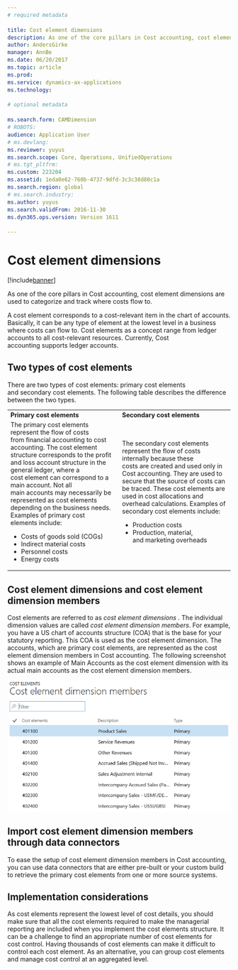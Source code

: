 ```yaml
---
# required metadata

title: Cost element dimensions
description: As one of the core pillars in Cost accounting, cost element dimensions are used to categorize and track where costs flow to. 
author: AndersGirke
manager: AnnBe
ms.date: 06/20/2017
ms.topic: article
ms.prod: 
ms.service: dynamics-ax-applications
ms.technology: 

# optional metadata

ms.search.form: CAMDimension
# ROBOTS: 
audience: Application User
# ms.devlang: 
ms.reviewer: yuyus
ms.search.scope: Core, Operations, UnifiedOperations
# ms.tgt_pltfrm: 
ms.custom: 223204
ms.assetid: 1eda0e62-760b-4737-9dfd-3c3c38d80c1a
ms.search.region: global
# ms.search.industry: 
ms.author: yuyus
ms.search.validFrom: 2016-11-30
ms.dyn365.ops.version: Version 1611

---
```


# Cost element dimensions

[!include[banner](../includes/banner.md)]


As one of the core pillars in Cost accounting, cost element dimensions are used to categorize and track where costs flow to. 

A cost element corresponds to a cost-relevant item in the chart of accounts. Basically, it can be any type of element at the lowest level in a business where costs can flow to. Cost elements as a concept range from ledger accounts to all cost-relevant resources. Currently, Cost accounting supports ledger accounts.

## Two types of cost elements
There are two types of cost elements: primary cost elements and secondary cost elements. The following table describes the difference between the two types.

<table>
<colgroup>
<col width="50%" />
<col width="50%" />
</colgroup>
<tbody>
<tr class="odd">
<td><strong>Primary cost elements</strong></td>
<td><strong>Secondary cost elements</strong></td>
</tr>
<tr class="even">
<td>The primary cost elements represent the flow of costs from financial accounting to cost accounting. The cost element structure corresponds to the profit and loss account structure in the general ledger, where a cost element can correspond to a main account. Not all main accounts may necessarily be represented as cost elements depending on the business needs. Examples of primary cost elements include:
<ul>
<li>Costs of goods sold (COGs)</li>
<li>Indirect material costs</li>
<li>Personnel costs</li>
<li>Energy costs</li>
</ul></td>
<td>The secondary cost elements represent the flow of costs internally because these costs are created and used only in Cost accounting. They are used to secure that the source of costs can be traced. These cost elements are used in cost allocations and overhead calculations. Examples of secondary cost elements include:
<ul>
<li>Production costs</li>
<li>Production, material, and marketing overheads</li>
</ul></td>
</tr>
</tbody>
</table>

## Cost element dimensions and cost element dimension members
Cost elements are referred to as *cost element dimensions* . The individual dimension values are called *cost element dimension members*. For example, you have a US chart of accounts structure (COA) that is the base for your statutory reporting. This COA is used as the cost element dimension. The accounts, which are primary cost elements, are represented as the cost element dimension members in Cost accounting. The following screenshot shows an example of Main Accounts as the cost element dimension with its actual main accounts as the cost element dimension members. 

[![cost-element-dimensions](./media/cost-element-dimensions.png)](./media/cost-element-dimensions.png)

## Import cost element dimension members through data connectors
To ease the setup of cost element dimension members in Cost accounting, you can use data connectors that are either pre-built or your custom build to retrieve the primary cost elements from one or more source systems.

## Implementation considerations
As cost elements represent the lowest level of cost details, you should make sure that all the cost elements required to make the managerial reporting are included when you implement the cost elements structure. It can be a challenge to find an appropriate number of cost elements for cost control. Having thousands of cost elements can make it difficult to control each cost element. As an alternative, you can group cost elements and manage cost control at an aggregated level.



